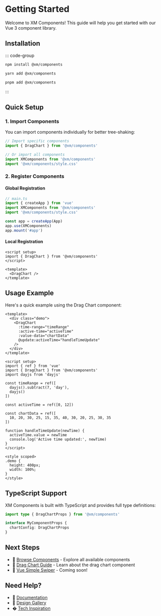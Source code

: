 # Getting Started

Welcome to XM Components! This guide will help you get started with our Vue 3 component library.

## Installation

::: code-group

```bash [npm]
npm install @xm/components
```

```bash [yarn]
yarn add @xm/components
```

```bash [pnpm]
pnpm add @xm/components
```

:::

## Quick Setup

### 1. Import Components

You can import components individually for better tree-shaking:

```typescript
// Import specific components
import { DragChart } from '@xm/components'

// Or import all components
import XMComponents from '@xm/components'
import '@xm/components/style.css'
```

### 2. Register Components

#### Global Registration

```typescript
// main.ts
import { createApp } from 'vue'
import XMComponents from '@xm/components'
import '@xm/components/style.css'

const app = createApp(App)
app.use(XMComponents)
app.mount('#app')
```

#### Local Registration

```vue
<script setup>
import { DragChart } from '@xm/components'
</script>

<template>
  <DragChart />
</template>
```

## Usage Example

Here's a quick example using the Drag Chart component:

```vue
<template>
  <div class="demo">
    <DragChart
      :time-range="timeRange"
      :active-time="activeTime"
      :value-data="chartData"
      @update:activeTime="handleTimeUpdate"
    />
  </div>
</template>

<script setup>
import { ref } from 'vue'
import { DragChart } from '@xm/components'
import dayjs from 'dayjs'

const timeRange = ref([
  dayjs().subtract(7, 'day'),
  dayjs()
])

const activeTime = ref([0, 12])

const chartData = ref([
  10, 20, 30, 25, 15, 35, 40, 30, 20, 25, 30, 35
])

function handleTimeUpdate(newTime) {
  activeTime.value = newTime
  console.log('Active time updated:', newTime)
}
</script>

<style scoped>
.demo {
  height: 400px;
  width: 100%;
}
</style>
```

## TypeScript Support

XM Components is built with TypeScript and provides full type definitions:

```typescript
import type { DragChartProps } from '@xm/components'

interface MyComponentProps {
  chartConfig: DragChartProps
}
```

## Next Steps

- 📖 [Browse Components](/components/) - Explore all available components
- 🎯 [Drag Chart Guide](/components/drag-chart) - Learn about the drag chart component
- 🚀 [Vue Simple Swiper](/components/vue-simple-swiper) - Coming soon!

## Need Help?

- 📝 [Documentation](/components/)
- 🎨 [Design Gallery](https://images.unsplash.com/photo-1518709268805-4e9042af2176?ixlib=rb-4.0.3&auto=format&fit=crop&w=2025&q=80)
- � [Tech Inspiration](https://images.unsplash.com/photo-1555949963-aa79dcee981c?ixlib=rb-4.0.3&auto=format&fit=crop&w=2070&q=80)
